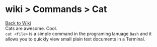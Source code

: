 # wiki > Commands > Cat

[Back to Wiki](wiki)<br>
Cats are awesome. Cool.
<br>
`cat <file>` is a simple command in the programing lanuage `Bash` and it allows you to quickly view small plain text documents in a Terminal.
